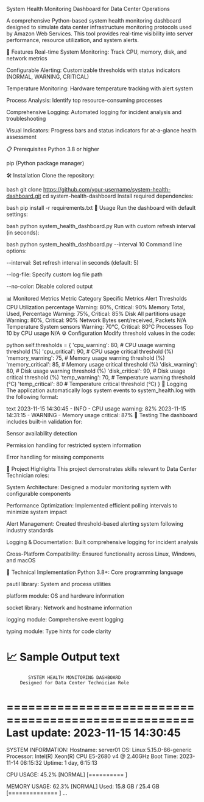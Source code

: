 System Health Monitoring Dashboard for Data Center Operations

A comprehensive Python-based system health monitoring dashboard designed to simulate data center infrastructure monitoring protocols used by Amazon Web Services. This tool provides real-time visibility into server performance, resource utilization, and system alerts.

🚀 Features
Real-time System Monitoring: Track CPU, memory, disk, and network metrics

Configurable Alerting: Customizable thresholds with status indicators (NORMAL, WARNING, CRITICAL)

Temperature Monitoring: Hardware temperature tracking with alert system

Process Analysis: Identify top resource-consuming processes

Comprehensive Logging: Automated logging for incident analysis and troubleshooting

Visual Indicators: Progress bars and status indicators for at-a-glance health assessment

📋 Prerequisites
Python 3.8 or higher

pip (Python package manager)

🛠️ Installation
Clone the repository:

bash
git clone https://github.com/your-username/system-health-dashboard.git
cd system-health-dashboard
Install required dependencies:

bash
pip install -r requirements.txt
🚦 Usage
Run the dashboard with default settings:

bash
python system_health_dashboard.py
Run with custom refresh interval (in seconds):

bash
python system_health_dashboard.py --interval 10
Command line options:

--interval: Set refresh interval in seconds (default: 5)

--log-file: Specify custom log file path

--no-color: Disable colored output

📊 Monitored Metrics
Metric Category	Specific Metrics	Alert Thresholds
CPU	Utilization percentage	Warning: 80%, Critical: 90%
Memory	Total, Used, Percentage	Warning: 75%, Critical: 85%
Disk	All partitions usage	Warning: 80%, Critical: 90%
Network	Bytes sent/received, Packets	N/A
Temperature	System sensors	Warning: 70°C, Critical: 80°C
Processes	Top 10 by CPU usage	N/A
⚙️ Configuration
Modify threshold values in the code:

python
self.thresholds = {
    'cpu_warning': 80,        # CPU usage warning threshold (%)
    'cpu_critical': 90,       # CPU usage critical threshold (%)
    'memory_warning': 75,     # Memory usage warning threshold (%)
    'memory_critical': 85,    # Memory usage critical threshold (%)
    'disk_warning': 80,       # Disk usage warning threshold (%)
    'disk_critical': 90,      # Disk usage critical threshold (%)
    'temp_warning': 70,       # Temperature warning threshold (°C)
    'temp_critical': 80       # Temperature critical threshold (°C)
}
📝 Logging
The application automatically logs system events to system_health.log with the following format:

text
2023-11-15 14:30:45 - INFO - CPU usage warning: 82%
2023-11-15 14:31:15 - WARNING - Memory usage critical: 87%
🧪 Testing
The dashboard includes built-in validation for:

Sensor availability detection

Permission handling for restricted system information

Error handling for missing components

🌟 Project Highlights
This project demonstrates skills relevant to Data Center Technician roles:

System Architecture: Designed a modular monitoring system with configurable components

Performance Optimization: Implemented efficient polling intervals to minimize system impact

Alert Management: Created threshold-based alerting system following industry standards

Logging & Documentation: Built comprehensive logging for incident analysis

Cross-Platform Compatibility: Ensured functionality across Linux, Windows, and macOS

🔧 Technical Implementation
Python 3.8+: Core programming language

psutil library: System and process utilities

platform module: OS and hardware information

socket library: Network and hostname information

logging module: Comprehensive event logging

typing module: Type hints for code clarity

📈 Sample Output
text
====================================================
            SYSTEM HEALTH MONITORING DASHBOARD
         Designed for Data Center Technician Role
====================================================
Last update: 2023-11-15 14:30:45
====================================================

SYSTEM INFORMATION:
  Hostname: server01
  OS: Linux 5.15.0-86-generic
  Processor: Intel(R) Xeon(R) CPU E5-2680 v4 @ 2.40GHz
  Boot Time: 2023-11-14 08:15:32
  Uptime: 1 day, 6:15:13

CPU USAGE: 45.2% [NORMAL]
  [==========          ]

MEMORY USAGE: 62.3% [NORMAL]
  Used: 15.8 GB / 25.4 GB
  [==============      ]
...
